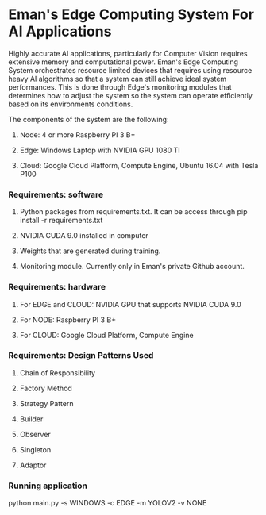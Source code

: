 # Eman's Edge Computing System For AI Applications

Highly accurate AI applications, particularly for Computer Vision requires extensive memory and computational power.
Eman's Edge Computing System orchestrates resource limited devices that requires using resource heavy AI algorithms so that
a system can still achieve ideal system performances. This is done through Edge's monitoring modules that determines
how to adjust the system so the system can operate efficiently based on its environments conditions.

The components of the system are the following:

1. Node: 4 or more Raspberry PI 3 B+

2. Edge: Windows Laptop with NVIDIA GPU 1080 TI

3. Cloud: Google Cloud Platform, Compute Engine, Ubuntu 16.04 with Tesla P100

### Requirements: software

1. Python packages from requirements.txt.
   It can be access through pip install -r requirements.txt

2. NVIDIA CUDA 9.0 installed in computer

3. Weights that are generated during training.

4. Monitoring module. Currently only in Eman's private Github account.


### Requirements: hardware

1. For EDGE and CLOUD: NVIDIA GPU that supports NVIDIA CUDA 9.0

2. For NODE: Raspberry PI 3 B+

3. For CLOUD: Google Cloud Platform, Compute Engine

### Requirements: Design Patterns Used

1. Chain of Responsibility

2. Factory Method

3. Strategy Pattern

4. Builder

5. Observer

6. Singleton

7. Adaptor

### Running application

python main.py -s WINDOWS -c EDGE -m YOLOV2 -v NONE
